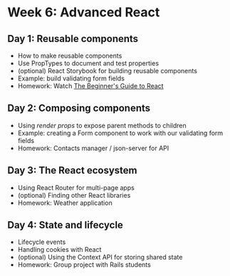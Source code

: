 # Week 6: Advanced React

## Day 1: Reusable components

* How to make reusable components
* Use PropTypes to document and test properties
* (optional) React Storybook for building reusable components
* Example: build validating form fields
* Homework: Watch [The Beginner's Guide to React](https://egghead.io/courses/the-beginner-s-guide-to-react)

## Day 2: Composing components

* Using _render props_ to expose parent methods to children
* Example: creating a Form component to work with our validating form fields
* Homework: Contacts manager / json-server for API

## Day 3: The React ecosystem

* Using React Router for multi-page apps
* (optional) Finding other React libraries
* Homework: Weather application

## Day 4: State and lifecycle

* Lifecycle events
* Handling cookies with React
* (optional) Using the Context API for storing shared state
* Homework: Group project with Rails students
